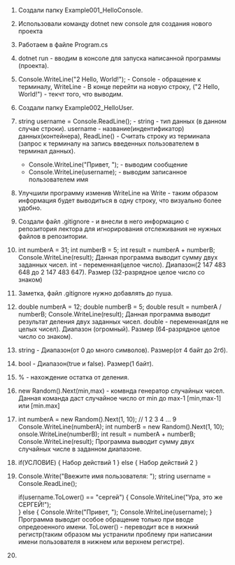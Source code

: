 1. Создали папку Example001_HelloConsole.
2. Использовали команду dotnet new console для создания нового проекта
3. Работаем в файле Program.cs
4. dotnet run - вводим в консоле для запуска написанной программы (проекта).
5. Console.WriteLine("2 Hello, World!"); - Console - обращение к терминалу, WriteLine - В конце перейти на новую строку, ("2 Hello, World!") - текчт того, что выводим.
6. Создали папку Example002_HelloUser.
7. string username = Console.ReadLine(); - string - тип данных (в данном случае строки). username - название(индентификатор) данных(контейнера), ReadLine() - Считать строку из терминала (запрос к терминалу на запись введенных пользователем в терминал данных).
    - Console.WriteLine("Привет, "); - выводим сообщение 
    - Console.WriteLine(username); - выводим записанное пользователем имя
8. Улучшили программу изменив WriteLine на Write - таким образом информация будет выводиться в одну строку, что визуально более удобно.
9. Создали файл .gitignore - и внесли в него информацию с репозитория лектора для игнорирования отслеживания не нужных файлов в репозитории.
10. int numberA = 31;
    int numberB = 5;
    int result = numberA + numberB;
    Console.WriteLine(result);
Данная программа выводит сумму двух заданных чисел. int - переменная(целое число). Диапазон(2 147 483 648 до 2 147 483 647). Размер (32-разрядное целое число со знаком)
11. Заметка, файл .gitignore нужно добавлять до пуша. 
12. double numberA = 12;
    double numberB = 5;
    double result = numberA / numberB;
    Console.WriteLine(result);
    Данная программа выводит результат деления двух заданных чисел. double - переменная(для не целых чисел). Диапазон (огромный). Размер (64-разрядное целое число со знаком).
13. string - Диапазон(от 0 до много символов). Размер(от 4 байт до 2гб).
14. bool - Диапазон(true и false). Размер(1 байт).
15. % - нахождение остатка от деления.
16. new Random().Next(min,max) - комвнда генератор случайных чисел. Данная команда даст случайное число от min до max-1 [min,max-1] или [min.max]
17. int numberA = new Random().Next(1, 10); // 1 2 3 4 ... 9
    Console.WriteLine(numberA);
    int numberB = new Random().Next(1, 10);
    onsole.WriteLine(numberB);
    int result = numberA + numberB;
    Console.WriteLine(result);
Программа выводит сумму двух случайных числе в заданном диапазоне.
18. if(УСЛОВИЕ) 
{
    Набор действий 1
} 
else
{
    Набор действий 2
}
19. Console.Write("Ввежите имя пользователя: ");
    string username = Console.ReadLine();

    if(username.ToLower() == "сергей")
    {
        Console.WriteLine("Ура, это же СЕРГЕЙ!");   
    }
    else
    {
        Console.Write("Привет, ");
        Console.WriteLine(username);
    }
Программа выводит особое обращение только при вводе опредеоенного имени. ToLower() - переводит все в нижний регистр(таким образом мы устранили проблему при написании имени пользователя в нижнем или верхнем регистре).
20. 